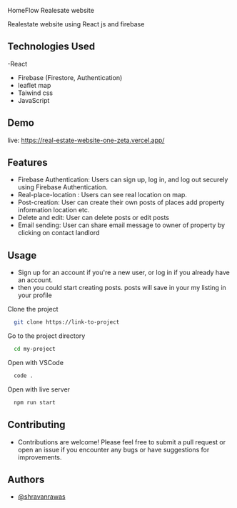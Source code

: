 
HomeFlow Realesate website

Realestate website using React js and firebase 

## Technologies Used

-React
- Firebase (Firestore, Authentication)
- leaflet map 
- Taiwind css
- JavaScript
  
## Demo

live: https://real-estate-website-one-zeta.vercel.app/

## Features

- Firebase Authentication: Users can sign up, log in, and log out securely using Firebase Authentication.
- Real-place-location : Users can see real location on map.
- Post-creation: User can create their own posts of places add property information location etc.
- Delete and edit: User can delete posts or edit posts
- Email sending: User can share email message to owner of property by clicking on contact landlord 


## Usage

- Sign up for an account if you're a new user, or log in if you already have an account.
- then you could start creating posts. posts will save in your my listing in your profile   


Clone the project

```bash
  git clone https://link-to-project
```

Go to the project directory

```bash
  cd my-project
```

Open with VSCode

```bash
  code .
```

Open with live server

```bash
  npm run start
```
## Contributing

- Contributions are welcome! Please feel free to submit a pull request or open an issue if you encounter any bugs or have suggestions for improvements.



## Authors

- [@shravanrawas](https://www.github.com/shravanrawad)


